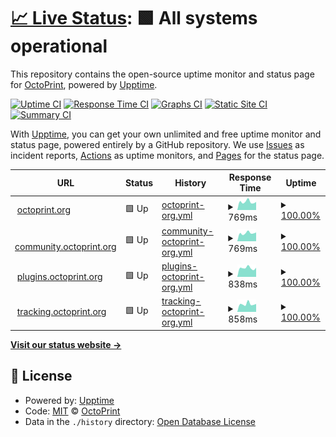 # [📈 Live Status](https://OctoPrint.github.io/statuspage): <!--live status--> **🟩 All systems operational**

This repository contains the open-source uptime monitor and status page for [OctoPrint](https://octoprint.org/), powered by [Upptime](https://github.com/upptime/upptime).

[![Uptime CI](https://github.com/OctoPrint/statuspage/workflows/Uptime%20CI/badge.svg)](https://github.com/OctoPrint/statuspage/actions?query=workflow%3A%22Uptime+CI%22)
[![Response Time CI](https://github.com/OctoPrint/statuspage/workflows/Response%20Time%20CI/badge.svg)](https://github.com/OctoPrint/statuspage/actions?query=workflow%3A%22Response+Time+CI%22)
[![Graphs CI](https://github.com/OctoPrint/statuspage/workflows/Graphs%20CI/badge.svg)](https://github.com/OctoPrint/statuspage/actions?query=workflow%3A%22Graphs+CI%22)
[![Static Site CI](https://github.com/OctoPrint/statuspage/workflows/Static%20Site%20CI/badge.svg)](https://github.com/OctoPrint/statuspage/actions?query=workflow%3A%22Static+Site+CI%22)
[![Summary CI](https://github.com/OctoPrint/statuspage/workflows/Summary%20CI/badge.svg)](https://github.com/OctoPrint/statuspage/actions?query=workflow%3A%22Summary+CI%22)

With [Upptime](https://upptime.js.org), you can get your own unlimited and free uptime monitor and status page, powered entirely by a GitHub repository. We use [Issues](https://github.com/OctoPrint/statuspage/issues) as incident reports, [Actions](https://github.com/OctoPrint/statuspage/actions) as uptime monitors, and [Pages](https://OctoPrint.github.io/statuspage) for the status page.

<!--start: status pages-->
<!-- This summary is generated by Upptime (https://github.com/upptime/upptime) -->
<!-- Do not edit this manually, your changes will be overwritten -->
<!-- prettier-ignore -->
| URL | Status | History | Response Time | Uptime |
| --- | ------ | ------- | ------------- | ------ |
| <img alt="" src="https://icons.duckduckgo.com/ip3/octoprint.org.ico" height="13"> [octoprint.org](https://octoprint.org) | 🟩 Up | [octoprint-org.yml](https://github.com/OctoPrint/statuspage/commits/HEAD/history/octoprint-org.yml) | <details><summary><img alt="Response time graph" src="./graphs/octoprint-org/response-time-week.png" height="20"> 769ms</summary><br><a href="https://status.octoprint.org/history/octoprint-org"><img alt="Response time 845" src="https://img.shields.io/endpoint?url=https%3A%2F%2Fraw.githubusercontent.com%2FOctoPrint%2Fstatuspage%2FHEAD%2Fapi%2Foctoprint-org%2Fresponse-time.json"></a><br><a href="https://status.octoprint.org/history/octoprint-org"><img alt="24-hour response time 757" src="https://img.shields.io/endpoint?url=https%3A%2F%2Fraw.githubusercontent.com%2FOctoPrint%2Fstatuspage%2FHEAD%2Fapi%2Foctoprint-org%2Fresponse-time-day.json"></a><br><a href="https://status.octoprint.org/history/octoprint-org"><img alt="7-day response time 769" src="https://img.shields.io/endpoint?url=https%3A%2F%2Fraw.githubusercontent.com%2FOctoPrint%2Fstatuspage%2FHEAD%2Fapi%2Foctoprint-org%2Fresponse-time-week.json"></a><br><a href="https://status.octoprint.org/history/octoprint-org"><img alt="30-day response time 799" src="https://img.shields.io/endpoint?url=https%3A%2F%2Fraw.githubusercontent.com%2FOctoPrint%2Fstatuspage%2FHEAD%2Fapi%2Foctoprint-org%2Fresponse-time-month.json"></a><br><a href="https://status.octoprint.org/history/octoprint-org"><img alt="1-year response time 820" src="https://img.shields.io/endpoint?url=https%3A%2F%2Fraw.githubusercontent.com%2FOctoPrint%2Fstatuspage%2FHEAD%2Fapi%2Foctoprint-org%2Fresponse-time-year.json"></a></details> | <details><summary><a href="https://status.octoprint.org/history/octoprint-org">100.00%</a></summary><a href="https://status.octoprint.org/history/octoprint-org"><img alt="All-time uptime 100.00%" src="https://img.shields.io/endpoint?url=https%3A%2F%2Fraw.githubusercontent.com%2FOctoPrint%2Fstatuspage%2FHEAD%2Fapi%2Foctoprint-org%2Fuptime.json"></a><br><a href="https://status.octoprint.org/history/octoprint-org"><img alt="24-hour uptime 100.00%" src="https://img.shields.io/endpoint?url=https%3A%2F%2Fraw.githubusercontent.com%2FOctoPrint%2Fstatuspage%2FHEAD%2Fapi%2Foctoprint-org%2Fuptime-day.json"></a><br><a href="https://status.octoprint.org/history/octoprint-org"><img alt="7-day uptime 100.00%" src="https://img.shields.io/endpoint?url=https%3A%2F%2Fraw.githubusercontent.com%2FOctoPrint%2Fstatuspage%2FHEAD%2Fapi%2Foctoprint-org%2Fuptime-week.json"></a><br><a href="https://status.octoprint.org/history/octoprint-org"><img alt="30-day uptime 100.00%" src="https://img.shields.io/endpoint?url=https%3A%2F%2Fraw.githubusercontent.com%2FOctoPrint%2Fstatuspage%2FHEAD%2Fapi%2Foctoprint-org%2Fuptime-month.json"></a><br><a href="https://status.octoprint.org/history/octoprint-org"><img alt="1-year uptime 100.00%" src="https://img.shields.io/endpoint?url=https%3A%2F%2Fraw.githubusercontent.com%2FOctoPrint%2Fstatuspage%2FHEAD%2Fapi%2Foctoprint-org%2Fuptime-year.json"></a></details>
| <img alt="" src="https://icons.duckduckgo.com/ip3/community.octoprint.org.ico" height="13"> [community.octoprint.org](https://community.octoprint.org) | 🟩 Up | [community-octoprint-org.yml](https://github.com/OctoPrint/statuspage/commits/HEAD/history/community-octoprint-org.yml) | <details><summary><img alt="Response time graph" src="./graphs/community-octoprint-org/response-time-week.png" height="20"> 769ms</summary><br><a href="https://status.octoprint.org/history/community-octoprint-org"><img alt="Response time 885" src="https://img.shields.io/endpoint?url=https%3A%2F%2Fraw.githubusercontent.com%2FOctoPrint%2Fstatuspage%2FHEAD%2Fapi%2Fcommunity-octoprint-org%2Fresponse-time.json"></a><br><a href="https://status.octoprint.org/history/community-octoprint-org"><img alt="24-hour response time 829" src="https://img.shields.io/endpoint?url=https%3A%2F%2Fraw.githubusercontent.com%2FOctoPrint%2Fstatuspage%2FHEAD%2Fapi%2Fcommunity-octoprint-org%2Fresponse-time-day.json"></a><br><a href="https://status.octoprint.org/history/community-octoprint-org"><img alt="7-day response time 769" src="https://img.shields.io/endpoint?url=https%3A%2F%2Fraw.githubusercontent.com%2FOctoPrint%2Fstatuspage%2FHEAD%2Fapi%2Fcommunity-octoprint-org%2Fresponse-time-week.json"></a><br><a href="https://status.octoprint.org/history/community-octoprint-org"><img alt="30-day response time 879" src="https://img.shields.io/endpoint?url=https%3A%2F%2Fraw.githubusercontent.com%2FOctoPrint%2Fstatuspage%2FHEAD%2Fapi%2Fcommunity-octoprint-org%2Fresponse-time-month.json"></a><br><a href="https://status.octoprint.org/history/community-octoprint-org"><img alt="1-year response time 829" src="https://img.shields.io/endpoint?url=https%3A%2F%2Fraw.githubusercontent.com%2FOctoPrint%2Fstatuspage%2FHEAD%2Fapi%2Fcommunity-octoprint-org%2Fresponse-time-year.json"></a></details> | <details><summary><a href="https://status.octoprint.org/history/community-octoprint-org">100.00%</a></summary><a href="https://status.octoprint.org/history/community-octoprint-org"><img alt="All-time uptime 99.99%" src="https://img.shields.io/endpoint?url=https%3A%2F%2Fraw.githubusercontent.com%2FOctoPrint%2Fstatuspage%2FHEAD%2Fapi%2Fcommunity-octoprint-org%2Fuptime.json"></a><br><a href="https://status.octoprint.org/history/community-octoprint-org"><img alt="24-hour uptime 100.00%" src="https://img.shields.io/endpoint?url=https%3A%2F%2Fraw.githubusercontent.com%2FOctoPrint%2Fstatuspage%2FHEAD%2Fapi%2Fcommunity-octoprint-org%2Fuptime-day.json"></a><br><a href="https://status.octoprint.org/history/community-octoprint-org"><img alt="7-day uptime 100.00%" src="https://img.shields.io/endpoint?url=https%3A%2F%2Fraw.githubusercontent.com%2FOctoPrint%2Fstatuspage%2FHEAD%2Fapi%2Fcommunity-octoprint-org%2Fuptime-week.json"></a><br><a href="https://status.octoprint.org/history/community-octoprint-org"><img alt="30-day uptime 100.00%" src="https://img.shields.io/endpoint?url=https%3A%2F%2Fraw.githubusercontent.com%2FOctoPrint%2Fstatuspage%2FHEAD%2Fapi%2Fcommunity-octoprint-org%2Fuptime-month.json"></a><br><a href="https://status.octoprint.org/history/community-octoprint-org"><img alt="1-year uptime 99.99%" src="https://img.shields.io/endpoint?url=https%3A%2F%2Fraw.githubusercontent.com%2FOctoPrint%2Fstatuspage%2FHEAD%2Fapi%2Fcommunity-octoprint-org%2Fuptime-year.json"></a></details>
| <img alt="" src="https://icons.duckduckgo.com/ip3/plugins.octoprint.org.ico" height="13"> [plugins.octoprint.org](https://plugins.octoprint.org) | 🟩 Up | [plugins-octoprint-org.yml](https://github.com/OctoPrint/statuspage/commits/HEAD/history/plugins-octoprint-org.yml) | <details><summary><img alt="Response time graph" src="./graphs/plugins-octoprint-org/response-time-week.png" height="20"> 838ms</summary><br><a href="https://status.octoprint.org/history/plugins-octoprint-org"><img alt="Response time 890" src="https://img.shields.io/endpoint?url=https%3A%2F%2Fraw.githubusercontent.com%2FOctoPrint%2Fstatuspage%2FHEAD%2Fapi%2Fplugins-octoprint-org%2Fresponse-time.json"></a><br><a href="https://status.octoprint.org/history/plugins-octoprint-org"><img alt="24-hour response time 856" src="https://img.shields.io/endpoint?url=https%3A%2F%2Fraw.githubusercontent.com%2FOctoPrint%2Fstatuspage%2FHEAD%2Fapi%2Fplugins-octoprint-org%2Fresponse-time-day.json"></a><br><a href="https://status.octoprint.org/history/plugins-octoprint-org"><img alt="7-day response time 838" src="https://img.shields.io/endpoint?url=https%3A%2F%2Fraw.githubusercontent.com%2FOctoPrint%2Fstatuspage%2FHEAD%2Fapi%2Fplugins-octoprint-org%2Fresponse-time-week.json"></a><br><a href="https://status.octoprint.org/history/plugins-octoprint-org"><img alt="30-day response time 892" src="https://img.shields.io/endpoint?url=https%3A%2F%2Fraw.githubusercontent.com%2FOctoPrint%2Fstatuspage%2FHEAD%2Fapi%2Fplugins-octoprint-org%2Fresponse-time-month.json"></a><br><a href="https://status.octoprint.org/history/plugins-octoprint-org"><img alt="1-year response time 881" src="https://img.shields.io/endpoint?url=https%3A%2F%2Fraw.githubusercontent.com%2FOctoPrint%2Fstatuspage%2FHEAD%2Fapi%2Fplugins-octoprint-org%2Fresponse-time-year.json"></a></details> | <details><summary><a href="https://status.octoprint.org/history/plugins-octoprint-org">100.00%</a></summary><a href="https://status.octoprint.org/history/plugins-octoprint-org"><img alt="All-time uptime 100.00%" src="https://img.shields.io/endpoint?url=https%3A%2F%2Fraw.githubusercontent.com%2FOctoPrint%2Fstatuspage%2FHEAD%2Fapi%2Fplugins-octoprint-org%2Fuptime.json"></a><br><a href="https://status.octoprint.org/history/plugins-octoprint-org"><img alt="24-hour uptime 100.00%" src="https://img.shields.io/endpoint?url=https%3A%2F%2Fraw.githubusercontent.com%2FOctoPrint%2Fstatuspage%2FHEAD%2Fapi%2Fplugins-octoprint-org%2Fuptime-day.json"></a><br><a href="https://status.octoprint.org/history/plugins-octoprint-org"><img alt="7-day uptime 100.00%" src="https://img.shields.io/endpoint?url=https%3A%2F%2Fraw.githubusercontent.com%2FOctoPrint%2Fstatuspage%2FHEAD%2Fapi%2Fplugins-octoprint-org%2Fuptime-week.json"></a><br><a href="https://status.octoprint.org/history/plugins-octoprint-org"><img alt="30-day uptime 100.00%" src="https://img.shields.io/endpoint?url=https%3A%2F%2Fraw.githubusercontent.com%2FOctoPrint%2Fstatuspage%2FHEAD%2Fapi%2Fplugins-octoprint-org%2Fuptime-month.json"></a><br><a href="https://status.octoprint.org/history/plugins-octoprint-org"><img alt="1-year uptime 100.00%" src="https://img.shields.io/endpoint?url=https%3A%2F%2Fraw.githubusercontent.com%2FOctoPrint%2Fstatuspage%2FHEAD%2Fapi%2Fplugins-octoprint-org%2Fuptime-year.json"></a></details>
| <img alt="" src="https://icons.duckduckgo.com/ip3/tracking.octoprint.org.ico" height="13"> [tracking.octoprint.org](https://tracking.octoprint.org) | 🟩 Up | [tracking-octoprint-org.yml](https://github.com/OctoPrint/statuspage/commits/HEAD/history/tracking-octoprint-org.yml) | <details><summary><img alt="Response time graph" src="./graphs/tracking-octoprint-org/response-time-week.png" height="20"> 858ms</summary><br><a href="https://status.octoprint.org/history/tracking-octoprint-org"><img alt="Response time 836" src="https://img.shields.io/endpoint?url=https%3A%2F%2Fraw.githubusercontent.com%2FOctoPrint%2Fstatuspage%2FHEAD%2Fapi%2Ftracking-octoprint-org%2Fresponse-time.json"></a><br><a href="https://status.octoprint.org/history/tracking-octoprint-org"><img alt="24-hour response time 871" src="https://img.shields.io/endpoint?url=https%3A%2F%2Fraw.githubusercontent.com%2FOctoPrint%2Fstatuspage%2FHEAD%2Fapi%2Ftracking-octoprint-org%2Fresponse-time-day.json"></a><br><a href="https://status.octoprint.org/history/tracking-octoprint-org"><img alt="7-day response time 858" src="https://img.shields.io/endpoint?url=https%3A%2F%2Fraw.githubusercontent.com%2FOctoPrint%2Fstatuspage%2FHEAD%2Fapi%2Ftracking-octoprint-org%2Fresponse-time-week.json"></a><br><a href="https://status.octoprint.org/history/tracking-octoprint-org"><img alt="30-day response time 879" src="https://img.shields.io/endpoint?url=https%3A%2F%2Fraw.githubusercontent.com%2FOctoPrint%2Fstatuspage%2FHEAD%2Fapi%2Ftracking-octoprint-org%2Fresponse-time-month.json"></a><br><a href="https://status.octoprint.org/history/tracking-octoprint-org"><img alt="1-year response time 795" src="https://img.shields.io/endpoint?url=https%3A%2F%2Fraw.githubusercontent.com%2FOctoPrint%2Fstatuspage%2FHEAD%2Fapi%2Ftracking-octoprint-org%2Fresponse-time-year.json"></a></details> | <details><summary><a href="https://status.octoprint.org/history/tracking-octoprint-org">100.00%</a></summary><a href="https://status.octoprint.org/history/tracking-octoprint-org"><img alt="All-time uptime 100.00%" src="https://img.shields.io/endpoint?url=https%3A%2F%2Fraw.githubusercontent.com%2FOctoPrint%2Fstatuspage%2FHEAD%2Fapi%2Ftracking-octoprint-org%2Fuptime.json"></a><br><a href="https://status.octoprint.org/history/tracking-octoprint-org"><img alt="24-hour uptime 100.00%" src="https://img.shields.io/endpoint?url=https%3A%2F%2Fraw.githubusercontent.com%2FOctoPrint%2Fstatuspage%2FHEAD%2Fapi%2Ftracking-octoprint-org%2Fuptime-day.json"></a><br><a href="https://status.octoprint.org/history/tracking-octoprint-org"><img alt="7-day uptime 100.00%" src="https://img.shields.io/endpoint?url=https%3A%2F%2Fraw.githubusercontent.com%2FOctoPrint%2Fstatuspage%2FHEAD%2Fapi%2Ftracking-octoprint-org%2Fuptime-week.json"></a><br><a href="https://status.octoprint.org/history/tracking-octoprint-org"><img alt="30-day uptime 100.00%" src="https://img.shields.io/endpoint?url=https%3A%2F%2Fraw.githubusercontent.com%2FOctoPrint%2Fstatuspage%2FHEAD%2Fapi%2Ftracking-octoprint-org%2Fuptime-month.json"></a><br><a href="https://status.octoprint.org/history/tracking-octoprint-org"><img alt="1-year uptime 100.00%" src="https://img.shields.io/endpoint?url=https%3A%2F%2Fraw.githubusercontent.com%2FOctoPrint%2Fstatuspage%2FHEAD%2Fapi%2Ftracking-octoprint-org%2Fuptime-year.json"></a></details>

<!--end: status pages-->

[**Visit our status website →**](https://OctoPrint.github.io/statuspage)

## 📄 License

- Powered by: [Upptime](https://github.com/upptime/upptime)
- Code: [MIT](./LICENSE) © [OctoPrint](https://octoprint.org/)
- Data in the `./history` directory: [Open Database License](https://opendatacommons.org/licenses/odbl/1-0/)
